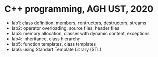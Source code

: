 # C++ programming, AGH UST, 2020

* lab1: class definition, members, contructors, destructors, streams
* lab2: operator overloading, source files, header files
* lab3: memory allocation, classes with dynamic content, exceptions
* lab4: inheritance, class hierarchy
* lab5: function templates, class templates
* lab6: using Standart Template Library (STL)